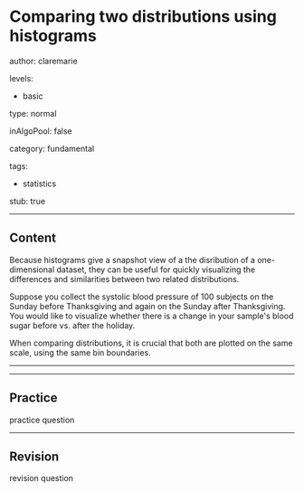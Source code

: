 # Comparing two distributions using histograms

author: claremarie

levels:

  - basic

type: normal

inAlgoPool: false

category: fundamental

tags:

  - statistics

stub: true





---
## Content

Because histograms give a snapshot view of a the disribution of a one-dimensional dataset, they can be useful for quickly visualizing the differences and similarities between two related distributions.

Suppose you collect the systolic blood pressure of 100 subjects on the Sunday before Thanksgiving and again on the Sunday after Thanksgiving. You would like to visualize whether there is a change in your sample's blood sugar before vs. after the holiday.

When comparing distributions, it is crucial that both are plotted on the same scale, using the same bin boundaries.






---
---
## Practice

practice question



---
## Revision

revision question
